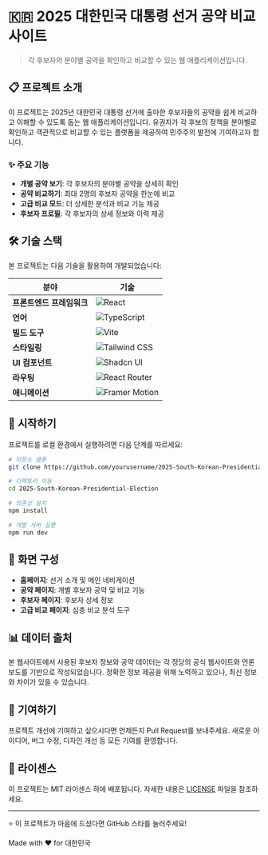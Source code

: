 # 🇰🇷 2025 대한민국 대통령 선거 공약 비교 사이트

> 각 후보자의 분야별 공약을 확인하고 비교할 수 있는 웹 애플리케이션입니다.

## 📋 프로젝트 소개

이 프로젝트는 2025년 대한민국 대통령 선거에 출마한 후보자들의 공약을 쉽게 비교하고 이해할 수 있도록 돕는 웹 애플리케이션입니다. 유권자가 각 후보의 정책을 분야별로 확인하고 객관적으로 비교할 수 있는 플랫폼을 제공하여 민주주의 발전에 기여하고자 합니다.

### ✨ 주요 기능

- **개별 공약 보기**: 각 후보자의 분야별 공약을 상세히 확인
- **공약 비교하기**: 최대 2명의 후보자 공약을 한눈에 비교
- **고급 비교 모드**: 더 상세한 분석과 비교 기능 제공
- **후보자 프로필**: 각 후보자의 상세 정보와 이력 제공

## 🛠️ 기술 스택

본 프로젝트는 다음 기술을 활용하여 개발되었습니다:

| 분야                      | 기술                                                                                                                  |
| ------------------------- | --------------------------------------------------------------------------------------------------------------------- |
| **프론트엔드 프레임워크** | ![React](https://img.shields.io/badge/React-61DAFB?style=flat-square&logo=react&logoColor=black)                      |
| **언어**                  | ![TypeScript](https://img.shields.io/badge/TypeScript-3178C6?style=flat-square&logo=typescript&logoColor=white)       |
| **빌드 도구**             | ![Vite](https://img.shields.io/badge/Vite-646CFF?style=flat-square&logo=vite&logoColor=white)                         |
| **스타일링**              | ![Tailwind CSS](https://img.shields.io/badge/Tailwind_CSS-06B6D4?style=flat-square&logo=tailwind-css&logoColor=white) |
| **UI 컴포넌트**           | ![Shadcn UI](https://img.shields.io/badge/Shadcn_UI-000000?style=flat-square&logo=shadcnui&logoColor=white)           |
| **라우팅**                | ![React Router](https://img.shields.io/badge/React_Router-CA4245?style=flat-square&logo=react-router&logoColor=white) |
| **애니메이션**            | ![Framer Motion](https://img.shields.io/badge/Framer_Motion-0055FF?style=flat-square&logo=framer&logoColor=white)     |

## 🚀 시작하기

프로젝트를 로컬 환경에서 실행하려면 다음 단계를 따르세요:

```bash
# 저장소 클론
git clone https://github.com/yourusername/2025-South-Korean-Presidential-Election.git

# 디렉토리 이동
cd 2025-South-Korean-Presidential-Election

# 의존성 설치
npm install

# 개발 서버 실행
npm run dev
```

## 📱 화면 구성

- **홈페이지**: 선거 소개 및 메인 네비게이션
- **공약 페이지**: 개별 후보자 공약 및 비교 기능
- **후보자 페이지**: 후보자 상세 정보
- **고급 비교 페이지**: 심층 비교 분석 도구

## 📊 데이터 출처

본 웹사이트에서 사용된 후보자 정보와 공약 데이터는 각 정당의 공식 웹사이트와 언론 보도를 기반으로 작성되었습니다. 정확한 정보 제공을 위해 노력하고 있으나, 최신 정보와 차이가 있을 수 있습니다.

## 🤝 기여하기

프로젝트 개선에 기여하고 싶으시다면 언제든지 Pull Request를 보내주세요. 새로운 아이디어, 버그 수정, 디자인 개선 등 모든 기여를 환영합니다.

## 📝 라이센스

이 프로젝트는 MIT 라이센스 하에 배포됩니다. 자세한 내용은 [LICENSE](LICENSE) 파일을 참조하세요.

---

⭐ 이 프로젝트가 마음에 드셨다면 GitHub 스타를 눌러주세요!

Made with ❤️ for 대한민국
